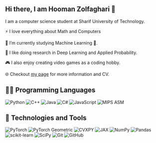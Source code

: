 ## Hi there, I am Hooman Zolfaghari 👋
I am a computer science student at Sharif University of Technology.

⚡ I love everything about Math and Computers

🌱 I’m currently studying Machine Learning 🧠.

🔎 I like doing research in Deep Learning and Applied Probability.

🎮 I also enjoy creating video games as a coding hobby.

🌐 Checkout [my page](https://hoomanzolfaghari84.github.io/) for more information and CV.
<!--
**hoomanzolfaghari84/hoomanzolfaghari84** is a ✨ _special_ ✨ repository because its `README.md` (this file) appears on your GitHub profile.

Here are some ideas to get you started:

- 🔭 I’m currently working on ...
- 🌱 I’m currently learning ...
- 👯 I’m looking to collaborate on ...
- 🤔 I’m looking for help with ...
- 💬 Ask me about ...
- 📫 How to reach me: ...
- 😄 Pronouns: ...
- ⚡ Fun fact: ...
-->
## 👨‍💻 Programming Languages
![Python](https://img.shields.io/badge/-Python-blue) ![C++](https://img.shields.io/badge/-C%2B%2B-gray) ![Java](https://img.shields.io/badge/-Java-orange)  ![C#](https://img.shields.io/badge/-C%23-purple) ![JavaScript](https://img.shields.io/badge/-JavaScript-yellow) ![MIPS ASM](https://img.shields.io/badge/-MIPS%20ASM-darkgreen)
## :rocket: Technologies and Tools
![PyTorch](https://img.shields.io/badge/PyTorch-%23EE4C2C.svg?style=for-the-badge&logo=PyTorch&logoColor=white) ![PyTorch Geometric](https://img.shields.io/badge/PyTorch_Geometric-blue.svg?style=for-the-badge&logo=PyG&logoColor=white) ![CVXPY](https://img.shields.io/badge/CVXPY-%2334A853.svg?style=for-the-badge&logo=CVXPY&logoColor=white) ![JAX](https://img.shields.io/badge/JAX-%236A0DAD.svg?style=for-the-badge&logo=JAX&logoColor=white) ![NumPy](https://img.shields.io/badge/numpy-%23013243.svg?style=for-the-badge&logo=numpy&logoColor=white) ![Pandas](https://img.shields.io/badge/pandas-%23150458.svg?style=for-the-badge&logo=pandas&logoColor=white) ![scikit-learn](https://img.shields.io/badge/scikit--learn-%23F7931E.svg?style=for-the-badge&logo=scikit-learn&logoColor=white) ![SciPy](https://img.shields.io/badge/scipy-%8CAAE6.svg?style=for-the-badge&logo=scipy&logoColor=white) ![Git](https://img.shields.io/badge/git-%23F05033.svg?style=for-the-badge&logo=git&logoColor=white) ![GitHub](https://img.shields.io/badge/github-%23121011.svg?style=for-the-badge&logo=github&logoColor=white) 
 
